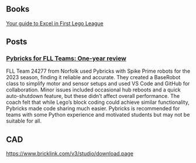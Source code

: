 # 

## Books

[Your guide to Excel in First Lego League](https://www.amazon.com/Your-guide-Excel-First-League/dp/1975760751)


## Posts

### [Pybricks for FLL Teams: One-year review](https://github.com/orgs/pybricks/discussions/1329)

FLL Team 24277 from Norfolk used Pybricks with Spike Prime robots for the 2023 season, finding it reliable and accurate. They created a BaseRobot class to simplify motor and sensor setups and used VS Code and GitHub for collaboration. Minor issues included occasional hub reboots and a quick auto-shutdown feature, but these didn’t affect overall performance. The coach felt that while Lego’s block coding could achieve similar functionality, Pybricks made code sharing much easier. Pybricks is recommended for teams with some Python experience and motivated students but may not be suitable for all.


## CAD

https://www.bricklink.com/v3/studio/download.page



